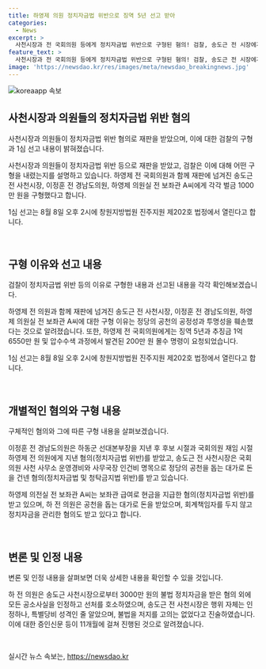 ```yaml
---
title: 하영제 의원 정치자금법 위반으로 징역 5년 선고 받아
categories:
  - News
excerpt: >
  사천시장과 전 국회의원 등에게 정치자금법 위반으로 구형된 혐의! 검찰, 송도근 전 시장에게 1000만 원 벌금 구형. 하영제 전 국회의원 징역 5년, 추징금 1억6550만 원 요구. 1심 선고 8월 8일 예정. 사건은 정당 공천 공정성 훼손 등 이유로 밝혀져. 혐의는 불법 정치자금 수수, 관리 등. 재판 관련 세부 내용 기사에서 확인 가능. (150자)
feature_text: >
  사천시장과 전 국회의원 등에게 정치자금법 위반으로 구형된 혐의! 검찰, 송도근 전 시장에게 1000만 원 벌금 구형. 하영제 전 국회의원 징역 5년, 추징금 1억6550만 원 요구. 1심 선고 8월 8일 예정. 사건은 정당 공천 공정성 훼손 등 이유로 밝혀져. 혐의는 불법 정치자금 수수, 관리 등. 재판 관련 세부 내용 기사에서 확인 가능. (150자)
image: 'https://newsdao.kr/res/images/meta/newsdao_breakingnews.jpg'
---
```


<p><img src="https://newsdao.kr/res/images/meta/newsdao_breakingnews.jpg" alt="koreaapp 속보" /></p>

<h2 data-ke-size="size26">사천시장과 의원들의 정치자금법 위반 혐의</h2>

<p data-ke-size="size16">사천시장과 의원들이 정치자금법 위반 혐의로 재판을 받았으며, 이에 대한 검찰의 구형과 1심 선고 내용이 밝혀졌습니다.</p>

<p>사천시장과 의원들이 정치자금법 위반 등으로 재판을 받았고, 검찰은 이에 대해 어떤 구형을 내렸는지를 설명하고 있습니다. 하영제 전 국회의원과 함께 재판에 넘겨진 송도근 전 사천시장, 이정훈 전 경남도의원, 하영제 의원실 전 보좌관 A씨에게 각각 벌금 1000만 원을 구형했다고 합니다.</p>

<p>1심 선고는 8월 8일 오후 2시에 창원지방법원 진주지원 제202호 법정에서 열린다고 합니다.</p>

<p data-ke-size="size16">&nbsp;</p>

<h2 data-ke-size="size26">구형 이유와 선고 내용</h2>

<p data-ke-size="size16">검찰이 정치자금법 위반 등의 이유로 구형한 내용과 선고된 내용을 각각 확인해보겠습니다.</p>

<p>하영제 전 의원과 함께 재판에 넘겨진 송도근 전 사천시장, 이정훈 전 경남도의원, 하영제 의원실 전 보좌관 A씨에 대한 구형 이유는 정당의 공천의 공정성과 투명성을 훼손했다는 것으로 알려졌습니다. 또한, 하영제 전 국회의원에게는 징역 5년과 추징금 1억6550만 원 및 압수수색 과정에서 발견된 200만 원 몰수 명령이 요청되었습니다.</p>

<p>1심 선고는 8월 8일 오후 2시에 창원지방법원 진주지원 제202호 법정에서 열린다고 합니다.</p>

<p data-ke-size="size16">&nbsp;</p>

<h2 data-ke-size="size26">개별적인 혐의와 구형 내용</h2>

<p data-ke-size="size16">구체적인 혐의와 그에 따른 구형 내용을 살펴보겠습니다.</p>

<p>이정훈 전 경남도의원은 하동군 선대본부장을 지낸 후 후보 시절과 국회의원 재임 시절 하영제 전 의원에게 지낸 혐의(정치자금법 위반)를 받았고, 송도근 전 사천시장은 국회의원 사천 사무소 운영경비와 사무국장 인건비 명목으로 정당의 공천을 돕는 대가로 돈을 건넨 혐의(정치자금법 및 청탁금지법 위반)를 받고 있습니다.</p>

<p>하영제 의전실 전 보좌관 A씨는 보좌관 급여로 현금을 지급한 혐의(정치자금법 위반)를 받고 있으며, 하 전 의원은 공천을 돕는 대가로 돈을 받았으며, 회계책임자를 두지 않고 정치자금을 관리한 혐의도 받고 있다고 합니다.</p>

<p data-ke-size="size16">&nbsp;</p>

<h2 data-ke-size="size26">변론 및 인정 내용</h2>

<p data-ke-size="size16">변론 및 인정 내용을 살펴보면 더욱 상세한 내용을 확인할 수 있을 것입니다.</p>

<p>하 전 의원은 송도근 사천시장으로부터 3000만 원의 불법 정치자금을 받은 혐의 외에 모든 공소사실을 인정하고 선처를 호소하였으며, 송도근 전 사천시장은 행위 자체는 인정하나, 특별당비 성격인 줄 알았으며, 불법을 저지를 고의는 없었다고 진술하였습니다. 이에 대한 증인신문 등이 11개월에 걸쳐 진행된 것으로 알려졌습니다.</p>

<p data-ke-size="size16">&nbsp;</p>
실시간 뉴스 속보는, <a href="https://newsdao.kr" rel="dofollow">https://newsdao.kr</a>


